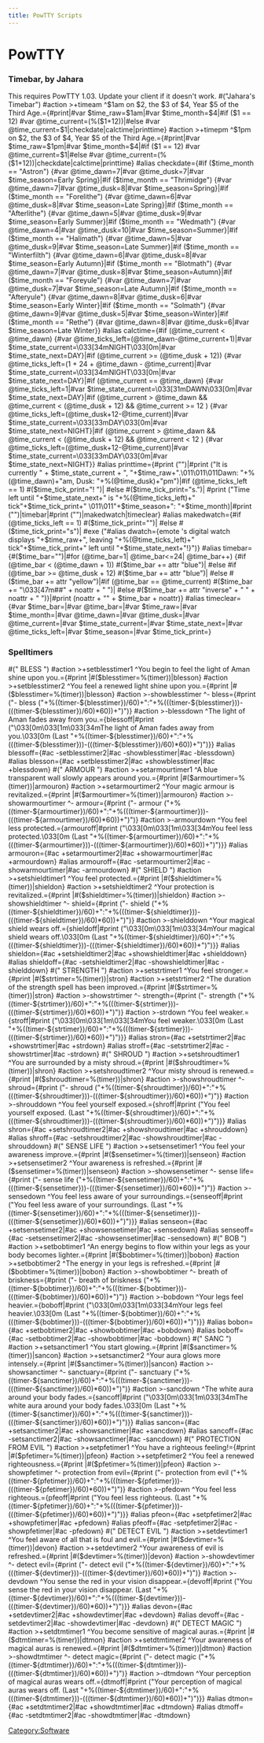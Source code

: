 ```yaml
---
title: PowTTY Scripts
---
```


# PowTTY

### Timebar, by Jahara

This requires PowTTY 1.03. Update your client if it doesn't work.
\#("Jahara's Timebar") \#action \>+timeam ^\$1am on \$2, the \$3 of \$4,
Year \$5 of the Third Age.={#print\|#var \$time_raw=\$1am\|#var
\$time_month=\$4\|#if (\$1 == 12) \#var @time_current=(%(\$1+12))\|#else
\#var @time_current=\$1\|checkdate\|calctime\|printtime} \#action
\>+timepm ^\$1pm on \$2, the \$3 of \$4, Year \$5 of the Third
Age.={#print\|#var \$time_raw=\$1pm\|#var \$time_month=\$4\|#if (\$1 ==
12) \#var @time_current=\$1\|#else \#var
@time_current=(%(\$1+12))\|checkdate\|calctime\|printtime} \#alias
checkdate={#if (\$time_month == "Astron") {#var @time_dawn=7\|#var
@time_dusk=7\|#var \$time_season=Early Spring}\|#if (\$time_month ==
"Thrimidge") {#var @time_dawn=7\|#var @time_dusk=8\|#var
\$time_season=Spring}\|#if (\$time_month == "Forelithe") {#var
@time_dawn=6\|#var @time_dusk=8\|#var \$time_season=Late Spring}\|#if
(\$time_month == "Afterlithe") {#var @time_dawn=5\|#var
@time_dusk=9\|#var \$time_season=Early Summer}\|#if (\$time_month ==
"Wedmath") {#var @time_dawn=4\|#var @time_dusk=10\|#var
\$time_season=Summer}\|#if (\$time_month == "Halimath") {#var
@time_dawn=5\|#var @time_dusk=9\|#var \$time_season=Late Summer}\|#if
(\$time_month == "Winterfilth") {#var @time_dawn=6\|#var
@time_dusk=8\|#var \$time_season=Early Autumn}\|#if (\$time_month ==
"Blotmath") {#var @time_dawn=7\|#var @time_dusk=8\|#var
\$time_season=Autumn}\|#if (\$time_month == "Foreyule") {#var
@time_dawn=7\|#var @time_dusk=7\|#var \$time_season=Late Autumn}\|#if
(\$time_month == "Afteryule") {#var @time_dawn=8\|#var
@time_dusk=6\|#var \$time_season=Early Winter}\|#if (\$time_month ==
"Solmath") {#var @time_dawn=9\|#var @time_dusk=5\|#var
\$time_season=Winter}\|#if (\$time_month == "Rethe") {#var
@time_dawn=8\|#var @time_dusk=6\|#var \$time_season=Late Winter}}
\#alias calctime={#if (@time_current \< @time_dawn) {#var
@time_ticks_left=(@time_dawn-@time_current+1)\|#var
\$time_state_current=\033\[34mNIGHT\033\[0m\|#var
\$time_state_next=DAY}\|#if (@time_current \>= (@time_dusk + 12)) {#var
@time_ticks_left=(1 + 24 + @time_dawn - @time_current)\|#var
\$time_state_current=\033\[34mNIGHT\033\[0m\|#var
\$time_state_next=DAY}\|#if (@time_current == @time_dawn) {#var
@time_ticks_left=1\|#var
\$time_state_current=\033\[31mDAWN\033\[0m\|#var
\$time_state_next=DAY}\|#if (@time_current \> @time_dawn &&
@time_current \< (@time_dusk + 12) && @time_current \>= 12 ) {#var
@time_ticks_left=(@time_dusk+12-@time_current)\|#var
\$time_state_current=\033\[33mDAY\033\[0m\|#var
\$time_state_next=NIGHT}\|#if (@time_current \> @time_dawn &&
@time_current \< (@time_dusk + 12) && @time_current \< 12 ) {#var
@time_ticks_left=(@time_dusk+12-@time_current)\|#var
\$time_state_current=\033\[33mDAY\033\[0m\|#var
\$time_state_next=NIGHT}} \#alias printtime={#print ("")\|#print ("It is
currently " + \$time_state_current + ", "+\$time_raw+".\011\011\011Dawn:
"+%(@time_dawn)+"am, Dusk: "+%(@time_dusk)+"pm")\|#if (@time_ticks_left
== 1) \#(\$time_tick_print="! ")\| \#else \#(\$time_tick_print="s.")\|
\#print ("Time left until "+\$time_state_next+" is
"+%(@time_ticks_left)+" tick"+\$time_tick_print+"
\011\011"+\$time_season+": "+\$time_month)\|#print ("")\|timebar\|#print
("")\|makedwatch\|timeclear} \#alias makedwatch={#if (@time_ticks_left
== 1) \#(\$time_tick_print="")\| \#else \#(\$time_tick_print="s")\|
\#exe ("#alias dwatch={emote 's digital watch displays "+\$time_raw+",
leaving "+%(@time_ticks_left)+" tick"+\$time_tick_print+" left until
"+\$time_state_next+"!}")} \#alias timebar={#(\$time_bar="")\|#for
(@time_bar=1\| @time_bar\<=24\| @time_bar++) {#if (@time_bar \<
(@time_dawn + 1)) \#(\$time_bar += attr "blue")\| \#else \#if (@time_bar
\>= @time_dusk + 12) \#(\$time_bar += attr "blue")\| \#else
\#(\$time_bar += attr "yellow")\|#if (@time_bar == @time_current)
\#(\$time_bar += "\033\[47m##" + noattr + " ")\| \#else \#(\$time_bar +=
attr "inverse" + " " + noattr + " ")}\|#print (noattr + "" +
\$time_bar + noattr)} \#alias timeclear={#var \$time_bar=\|#var
@time_bar=\|#var \$time_raw=\|#var \$time_month=\|#var @time_dawn=\|#var
@time_dusk=\|#var @time_current=\|#var \$time_state_current=\|#var
\$time_state_next=\|#var @time_ticks_left=\|#var \$time_season=\|#var
\$time_tick_print=}

### Spelltimers

\#(" BLESS ") \#action \>+setblesstimer1 ^You begin to feel the light of
Aman shine upon you.={#print \|#(\$blesstimer=%(timer))\|blesson}
\#action \>+setblesstimer2 ^You feel a renewed light shine upon
you.={#print \|#(\$blesstimer=%(timer))\|blesson} \#action
\>-showblesstimer ^- bless={#print ("- bless
("+%((timer-\${blesstimer})/60)+":"+%(((timer-\${blesstimer}))-(((timer-\${blesstimer})/60)\*60))+")")}
\#action \>-blessdown ^The light of Aman fades away from
you.={blessoff\|#print ("\033\[0m\033\[1m\033\[34mThe light of Aman
fades away from you.\033\[0m (Last
"+%((timer-\${blesstimer})/60)+":"+%(((timer-\${blesstimer}))-(((timer-\${blesstimer})/60)\*60))+")")}}
\#alias blessoff={#ac -setblesstimer2\|#ac -showblesstimer\|#ac
-blessdown} \#alias blesson={#ac +setblesstimer2\|#ac
+showblesstimer\|#ac +blessdown} \#(" ARMOUR ") \#action
\>+setarmourtimer1 ^A blue transparent wall slowly appears around
you.={#print \|#(\$armourtimer=%(timer))\|armouron} \#action
\>+setarmourtimer2 ^Your magic armour is revitalized.={#print
\|#(\$armourtimer=%(timer))\|armouron} \#action \>-showarmourtimer ^-
armour={#print ("- armour
("+%((timer-\${armourtimer})/60)+":"+%(((timer-\${armourtimer}))-(((timer-\${armourtimer})/60)\*60))+")")}
\#action \>-armourdown ^You feel less protected.={armouroff\|#print
("\033\[0m\033\[1m\033\[34mYou feel less protected.\033\[0m (Last
"+%((timer-\${armourtimer})/60)+":"+%(((timer-\${armourtimer}))-(((timer-\${armourtimer})/60)\*60))+")")}}
\#alias armouron={#ac +setarmourtimer2\|#ac +showarmourtimer\|#ac
+armourdown} \#alias armouroff={#ac -setarmourtimer2\|#ac
-showarmourtimer\|#ac -armourdown} \#(" SHIELD ") \#action
\>+setshieldtimer1 ^You feel protected.={#print
\|#(\$shieldtimer=%(timer))\|shieldon} \#action \>+setshieldtimer2 ^Your
protection is revitalized.={#print
\|#(\$shieldtimer=%(timer))\|shieldon} \#action \>-showshieldtimer ^-
shield={#print ("- shield
("+%((timer-\${shieldtimer})/60)+":"+%(((timer-\${shieldtimer}))-(((timer-\${shieldtimer})/60)\*60))+")")}
\#action \>-shielddown ^Your magical shield wears
off.={shieldoff\|#print ("\033\[0m\033\[1m\033\[34mYour magical shield
wears off.\033\[0m (Last
"+%((timer-\${shieldtimer})/60)+":"+%(((timer-\${shieldtimer}))-(((timer-\${shieldtimer})/60)\*60))+")")}}
\#alias shieldon={#ac +setshieldtimer2\|#ac +showshieldtimer\|#ac
+shielddown} \#alias shieldoff={#ac -setshieldtimer2\|#ac
-showshieldtimer\|#ac -shielddown} \#(" STRENGTH ") \#action
\>+setstrtimer1 ^You feel stronger.={#print
\|#(\$strtimer=%(timer))\|stron} \#action \>+setstrtimer2 ^The duration
of the strength spell has been improved.={#print
\|#(\$strtimer=%(timer))\|stron} \#action \>-showstrtimer ^-
strength={#print ("- strength
("+%((timer-\${strtimer})/60)+":"+%(((timer-\${strtimer}))-(((timer-\${strtimer})/60)\*60))+")")}
\#action \>-strdown ^You feel weaker.={stroff\|#print
("\033\[0m\033\[1m\033\[34mYou feel weaker.\033\[0m (Last
"+%((timer-\${strtimer})/60)+":"+%(((timer-\${strtimer}))-(((timer-\${strtimer})/60)\*60))+")")}}
\#alias stron={#ac +setstrtimer2\|#ac +showstrtimer\|#ac +strdown}
\#alias stroff={#ac -setstrtimer2\|#ac -showstrtimer\|#ac -strdown} \#("
SHROUD ") \#action \>+setshroudtimer1 ^You are surrounded by a misty
shroud.={#print \|#(\$shroudtimer=%(timer))\|shron} \#action
\>+setshroudtimer2 ^Your misty shroud is renewed.={#print
\|#(\$shroudtimer=%(timer))\|shron} \#action \>-showshroudtimer ^-
shroud={#print ("- shroud
("+%((timer-\${shroudtimer})/60)+":"+%(((timer-\${shroudtimer}))-(((timer-\${shroudtimer})/60)\*60))+")")}
\#action \>-shrouddown ^You feel yourself exposed.={shroff\|#print ("You
feel yourself exposed. (Last
"+%((timer-\${shroudtimer})/60)+":"+%(((timer-\${shroudtimer}))-(((timer-\${shroudtimer})/60)\*60))+")")}}
\#alias shron={#ac +setshroudtimer2\|#ac +showshroudtimer\|#ac
+shrouddown} \#alias shroff={#ac -setshroudtimer2\|#ac
-showshroudtimer\|#ac -shrouddown} \#(" SENSE LIFE ") \#action
\>+setsensetimer1 ^You feel your awareness improve.={#print
\|#(\$sensetimer=%(timer))\|senseon} \#action \>+setsensetimer2 ^Your
awareness is refreshed.={#print \|#(\$sensetimer=%(timer))\|senseon}
\#action \>-showsensetimer ^- sense life={#print ("- sense life
("+%((timer-\${sensetimer})/60)+":"+%(((timer-\${sensetimer}))-(((timer-\${sensetimer})/60)\*60))+")")}
\#action \>-sensedown ^You feel less aware of your
surroundings.={senseoff\|#print ("You feel less aware of your
surroundings. (Last
"+%((timer-\${sensetimer})/60)+":"+%(((timer-\${sensetimer}))-(((timer-\${sensetimer})/60)\*60))+")")}}
\#alias senseon={#ac +setsensetimer2\|#ac +showsensetimer\|#ac
+sensedown} \#alias senseoff={#ac -setsensetimer2\|#ac
-showsensetimer\|#ac -sensedown} \#(" BOB ") \#action \>+setbobtimer1
^An energy begins to flow within your legs as your body becomes
lighter.={#print \|#(\$bobtimer=%(timer))\|bobon} \#action
\>+setbobtimer2 ^The energy in your legs is refreshed.={#print
\|#(\$bobtimer=%(timer))\|bobon} \#action \>-showbobtimer ^- breath of
briskness={#print ("- breath of briskness
("+%((timer-\${bobtimer})/60)+":"+%(((timer-\${bobtimer}))-(((timer-\${bobtimer})/60)\*60))+")")}
\#action \>-bobdown ^Your legs feel heavier.={boboff\|#print
("\033\[0m\033\[1m\033\[34mYour legs feel heavier.\033\[0m (Last
"+%((timer-\${bobtimer})/60)+":"+%(((timer-\${bobtimer}))-(((timer-\${bobtimer})/60)\*60))+")")}}
\#alias bobon={#ac +setbobtimer2\|#ac +showbobtimer\|#ac +bobdown}
\#alias boboff={#ac -setbobtimer2\|#ac -showbobtimer\|#ac -bobdown} \#("
SANC ") \#action \>+setsanctimer1 ^You start glowing.={#print
\|#(\$sanctimer=%(timer))\|sancon} \#action \>+setsanctimer2 ^Your aura
glows more intensely.={#print \|#(\$sanctimer=%(timer))\|sancon}
\#action \>-showsanctimer ^- sanctuary={#print ("- sanctuary
("+%((timer-\${sanctimer})/60)+":"+%(((timer-\${sanctimer}))-(((timer-\${sanctimer})/60)\*60))+")")}
\#action \>-sancdown ^The white aura around your body
fades.={sancoff\|#print ("\033\[0m\033\[1m\033\[34mThe white aura around
your body fades.\033\[0m (Last
"+%((timer-\${sanctimer})/60)+":"+%(((timer-\${sanctimer}))-(((timer-\${sanctimer})/60)\*60))+")")}}
\#alias sancon={#ac +setsanctimer2\|#ac +showsanctimer\|#ac +sancdown}
\#alias sancoff={#ac -setsanctimer2\|#ac -showsanctimer\|#ac -sancdown}
\#(" PROTECTION FROM EVIL ") \#action \>+setpfetimer1 ^You have a
righteous feeling!={#print \|#(\$pfetimer=%(timer))\|pfeon} \#action
\>+setpfetimer2 ^You feel a renewed righteousness.={#print
\|#(\$pfetimer=%(timer))\|pfeon} \#action \>-showpfetimer ^- protection
from evil={#print ("- protection from evil
("+%((timer-\${pfetimer})/60)+":"+%(((timer-\${pfetimer}))-(((timer-\${pfetimer})/60)\*60))+")")}
\#action \>-pfedown ^You feel less righteous.={pfeoff\|#print ("You feel
less righteous. (Last
"+%((timer-\${pfetimer})/60)+":"+%(((timer-\${pfetimer}))-(((timer-\${pfetimer})/60)\*60))+")")}}
\#alias pfeon={#ac +setpfetimer2\|#ac +showpfetimer\|#ac +pfedown}
\#alias pfeoff={#ac -setpfetimer2\|#ac -showpfetimer\|#ac -pfedown} \#("
DETECT EVIL ") \#action \>+setdevtimer1 ^You feel aware of all that is
foul and evil.={#print \|#(\$devtimer=%(timer))\|devon} \#action
\>+setdevtimer2 ^Your awareness of evil is refreshed.={#print
\|#(\$devtimer=%(timer))\|devon} \#action \>-showdevtimer ^- detect
evil={#print ("- detect evil
("+%((timer-\${devtimer})/60)+":"+%(((timer-\${devtimer}))-(((timer-\${devtimer})/60)\*60))+")")}
\#action \>-devdown ^You sense the red in your vision
disappear.={devoff\|#print ("You sense the red in your vision disappear.
(Last
"+%((timer-\${devtimer})/60)+":"+%(((timer-\${devtimer}))-(((timer-\${devtimer})/60)\*60))+")")}}
\#alias devon={#ac +setdevtimer2\|#ac +showdevtimer\|#ac +devdown}
\#alias devoff={#ac -setdevtimer2\|#ac -showdevtimer\|#ac -devdown} \#("
DETECT MAGIC ") \#action \>+setdtmtimer1 ^You become sensitive of
magical auras.={#print \|#(\$dtmtimer=%(timer))\|dtmon} \#action
\>+setdtmtimer2 ^Your awareness of magical auras is renewed.={#print
\|#(\$dtmtimer=%(timer))\|dtmon} \#action \>-showdtmtimer ^- detect
magic={#print ("- detect magic
("+%((timer-\${dtmtimer})/60)+":"+%(((timer-\${dtmtimer}))-(((timer-\${dtmtimer})/60)\*60))+")")}
\#action \>-dtmdown ^Your perception of magical auras wears
off.={dtmoff\|#print ("Your perception of magical auras wears off. (Last
"+%((timer-\${dtmtimer})/60)+":"+%(((timer-\${dtmtimer}))-(((timer-\${dtmtimer})/60)\*60))+")")}}
\#alias dtmon={#ac +setdtmtimer2\|#ac +showdtmtimer\|#ac +dtmdown}
\#alias dtmoff={#ac -setdtmtimer2\|#ac -showdtmtimer\|#ac -dtmdown}

[Category:Software](Category:Software "wikilink")